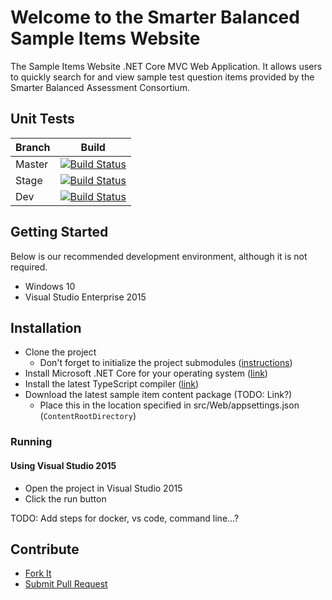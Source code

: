 # Welcome to the Smarter Balanced Sample Items Website
The Sample Items Website .NET Core MVC Web Application. It allows users 
to quickly search for and view sample test question items provided by the 
Smarter Balanced Assessment Consortium.

## Unit Tests
Branch| Build
--- | --- |
Master | [![Build Status](https://travis-ci.org/osu-cass/SampleItemsWebsite.svg?branch=master)](https://travis-ci.org/osu-cass/SampleItemsWebsite)
Stage | [![Build Status](https://travis-ci.org/osu-cass/SampleItemsWebsite.svg?branch=stage)](https://travis-ci.org/osu-cass/SampleItemsWebsite) 
Dev  | [![Build Status](https://travis-ci.org/osu-cass/SampleItemsWebsite.svg?branch=dev)](https://travis-ci.org/osu-cass/SampleItemsWebsite)


## Getting Started
Below is our recommended development environment, although it is not required.
- Windows 10
- Visual Studio Enterprise 2015

## Installation
- Clone the project
    - Don't forget to initialize the project submodules ([instructions](https://git-scm.com/book/en/v2/Git-Tools-Submodules#_cloning_submodules))
- Install Microsoft .NET Core for your operating system ([link](https://www.microsoft.com/net/download/core#/current))
- Install the latest TypeScript compiler ([link](https://www.typescriptlang.org/index.html#download-links))
- Download the latest sample item content package (TODO: Link?)
    - Place this in the location specified in src/Web/appsettings.json (`ContentRootDirectory`)

### Running

#### Using Visual Studio 2015
- Open the project in Visual Studio 2015
- Click the run button

TODO: Add steps for docker, vs code, command line...?

## Contribute
* [Fork It](https://help.github.com/articles/fork-a-repo/)
* [Submit Pull Request](https://help.github.com/articles/about-pull-requests/)
